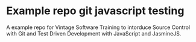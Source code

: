# Example repo git javascript testing

A example repo for Vintage Software Training to intorduce Source Control with
Git and Test Driven Development with JavaScript and JasmineJS.
